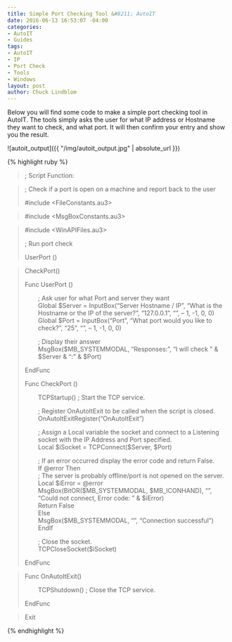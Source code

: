 ```yaml
---
title: Simple Port Checking Tool &#8211; AutoIT
date: 2016-06-13 16:53:07 -04:00
categories:
- AutoIT
- Guides
tags:
- AutoIT
- IP
- Port Check
- Tools
- Windows
layout: post
author: Chuck Lindblom
---
```


Below you will find some code to make a simple port checking tool in AutoIT. The tools simply asks the user for what IP address or Hostname they want to check, and what port. It will then confirm your entry and show you the result.

![autoit_output]({{ "/img/autoit_output.jpg" | absolute_url }})

{% highlight ruby %}

> ; Script Function:
  
> ; Check if a port is open on a machine and report back to the user
> 
> #include <FileConstants.au3>
  
> #include <MsgBoxConstants.au3>
  
> #include <WinAPIFiles.au3>
> 
> ; Run port check
> 
> UserPort ()
  
> CheckPort()
> 
> Func UserPort ()
> 
> <p style="padding-left: 30px;">
>   ; Ask user for what Port and server they want<br /> Global $Server = InputBox(&#8220;Server Hostname / IP&#8221;, &#8220;What is the Hostname or the IP of the server?&#8221;, &#8220;127.0.0.1&#8221;, &#8220;&#8221;, &#8211; 1, -1, 0, 0)<br /> Global $Port = InputBox(&#8220;Port&#8221;, &#8220;What port would you like to check?&#8221;, &#8220;25&#8221;, &#8220;&#8221;, &#8211; 1, -1, 0, 0)
> </p>
> 
> <p style="padding-left: 30px;">
>   ; Display their answer<br /> MsgBox($MB_SYSTEMMODAL, &#8220;Responses:&#8221;, &#8220;I will check &#8221; & $Server & &#8220;:&#8221; & $Port)
> </p>
> 
> EndFunc
> 
> Func CheckPort ()
> 
> <p style="padding-left: 30px;">
>   TCPStartup() ; Start the TCP service.
> </p>
> 
> <p style="padding-left: 30px;">
>   ; Register OnAutoItExit to be called when the script is closed.<br /> OnAutoItExitRegister(&#8220;OnAutoItExit&#8221;)
> </p>
> 
> <p style="padding-left: 30px;">
>   ; Assign a Local variable the socket and connect to a Listening socket with the IP Address and Port specified.<br /> Local $iSocket = TCPConnect($Server, $Port)
> </p>
> 
> <p style="padding-left: 30px;">
>   ; If an error occurred display the error code and return False.<br /> If @error Then<br /> ; The server is probably offline/port is not opened on the server.<br /> Local $iError = @error<br /> MsgBox(BitOR($MB_SYSTEMMODAL, $MB_ICONHAND), &#8220;&#8221;, &#8220;Could not connect, Error code: &#8221; & $iError)<br /> Return False<br /> Else<br /> MsgBox($MB_SYSTEMMODAL, &#8220;&#8221;, &#8220;Connection successful&#8221;)<br /> EndIf
> </p>
> 
> <p style="padding-left: 30px;">
>   ; Close the socket.<br /> TCPCloseSocket($iSocket)
> </p>
> 
> EndFunc
  
> Func OnAutoItExit()
> 
> <p style="padding-left: 30px;">
>   TCPShutdown() ; Close the TCP service.
> </p>
> 
> EndFunc
  
> Exit

{% endhighlight %}
